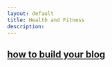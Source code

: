 ```yaml
---
layout: default
title: Health and Fitness
description: 
---
```


## [how to build your blog](blog.html)